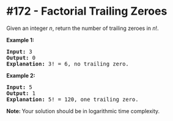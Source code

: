 # \#172 - Factorial Trailing Zeroes
<p>Given an integer <i>n</i>, return the number of trailing zeroes in <i>n</i>!.</p>

<p><strong>Example 1:</strong></p>

<pre>
<strong>Input:</strong> 3
<strong>Output:</strong> 0
<strong>Explanation:</strong>&nbsp;3! = 6, no trailing zero.</pre>

<p><strong>Example 2:</strong></p>

<pre>
<strong>Input:</strong> 5
<strong>Output:</strong> 1
<strong>Explanation:</strong>&nbsp;5! = 120, one trailing zero.</pre>

<p><b>Note: </b>Your solution should be in logarithmic time complexity.</p>
